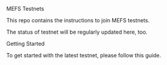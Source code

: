 
MEFS Testnets

This repo contains the instructions to join MEFS testnets. 

The status of testnet will be regularly updated here, too.

Getting Started

To get started with the latest testnet, please follow this guide.
